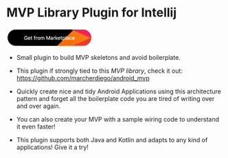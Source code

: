 # MVP Library Plugin for Intellij

[![Get from Marketplace](button.png "Download plugin")](https://plugins.jetbrains.com/plugin/10605-mvp-creator-plugin)

- Small plugin to build MVP skeletons and avoid boilerplate.
- This plugin if strongly tied to this <em>MVP library</em>, check it out: https://github.com/marcherdiego/android_mvp
  
- Quickly create nice and tidy Android Applications using this architecture pattern and forget all the boilerplate code you are tired of writing over and over again.
- You can also create your MVP with a sample wiring code to understand it even faster!
  
- This plugin supports both Java and Kotlin and adapts to any kind of applications! Give it a try!